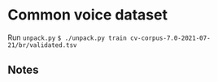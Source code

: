 # Common voice dataset

Run ``unpack.py``
``$ ./unpack.py train cv-corpus-7.0-2021-07-21/br/validated.tsv``


## Notes


